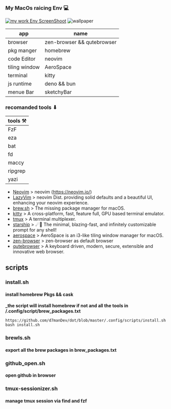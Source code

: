 ### My MacOs raicing Env 💻

[![my work Env ScreenShoot](https://i.imgur.com/gZlAKA4.png)](https://i.imgur.com/gZlAKA4.png)
![wallpaper](https://i.imgur.com/3VeMb4x.jpeg)

| app           | name                       |
| ------------- | -------------------------- |
| browser       | zen-browser && qutebrowser |
| pkg manger    | homebrew                   |
| code Editor   | neovim                     |
| tiling window | AeroSpace                  |
| terminal      | kitty                      |
| js runtime    | deno && bun                |
| menue Bar     | sketchyBar                 |

### recomanded tools ⬇︎

| tools ⚒️ |
| -------- |
| FzF      |
| eza      |
| bat      |
| fd       |
| maccy    |
| ripgrep  |
| yazi     |

- [Neovim](https://github.com/neovim/neovim) > neovim (<https://neovim.io/>)
- [LazyVim](https://www.lazyvim.org) > neovim Dist.
  providing solid defaults and a beautiful UI, enhancing your neovim experience.
- [brew.sh](https://github.com/Homebrew/brew) > The missing package manager for
  macOS.
- [kitty](https://github.com/kovidgoyal/kitty) > A cross-platform, fast, feature full, GPU based terminal emulator.
- [tmux](https://github.com/tmux/tmux) > A terminal multiplexer.
- [starship](https://github.com/starship/starship) > ☄🌌️ The minimal,
  blazing-fast, and infinitely customizable prompt for any shell!
- [aerospace](https://github.com/nikitabobko/AeroSpace) > AeroSpace is an
  i3-like tiling window manager for macOS.
- [zen-browser](https://github.com/zen-browser/www) > zen-browser as default
  browser
- [qutebrowser](https://github.com/qutebrowser/qutebrowser) > A keyboard driven,
  modern, secure, extensible and innovative web browser.

## **scripts**

### install.sh

#### install homebrew Pkgs && cask

**\_the script will install homebrew if not and all the tools in
/.config/script/brew_packages.txt**

`https://github.com/d7manDev/dot/blob/master/.config/scripts/install.sh
bash install.sh`

### brewls.sh

#### export all the brew packages in brew_packages.txt

### github_open.sh

#### open github in browser

### tmux-sessionizer.sh

#### manage tmux session via find and fzf

